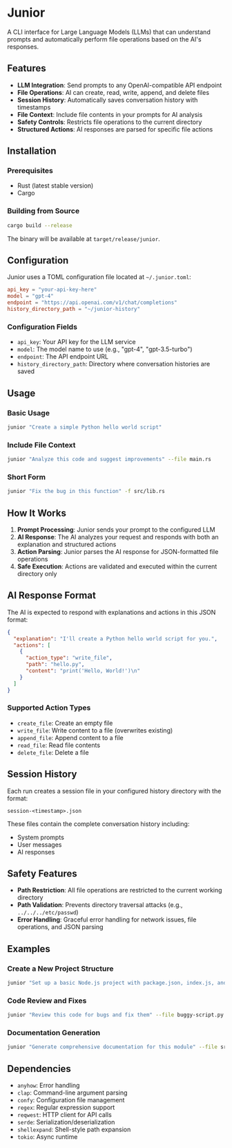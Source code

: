 # Junior

A CLI interface for Large Language Models (LLMs) that can understand prompts and automatically perform file operations based on the AI's responses.

## Features

- **LLM Integration**: Send prompts to any OpenAI-compatible API endpoint
- **File Operations**: AI can create, read, write, append, and delete files
- **Session History**: Automatically saves conversation history with timestamps
- **File Context**: Include file contents in your prompts for AI analysis
- **Safety Controls**: Restricts file operations to the current directory
- **Structured Actions**: AI responses are parsed for specific file actions

## Installation

### Prerequisites

- Rust (latest stable version)
- Cargo

### Building from Source

```bash
cargo build --release
```

The binary will be available at `target/release/junior`.

## Configuration

Junior uses a TOML configuration file located at `~/.junior.toml`:

```toml
api_key = "your-api-key-here"
model = "gpt-4"
endpoint = "https://api.openai.com/v1/chat/completions"
history_directory_path = "~/junior-history"
```

### Configuration Fields

- `api_key`: Your API key for the LLM service
- `model`: The model name to use (e.g., "gpt-4", "gpt-3.5-turbo")
- `endpoint`: The API endpoint URL
- `history_directory_path`: Directory where conversation histories are saved

## Usage

### Basic Usage

```bash
junior "Create a simple Python hello world script"
```

### Include File Context

```bash
junior "Analyze this code and suggest improvements" --file main.rs
```

### Short Form

```bash
junior "Fix the bug in this function" -f src/lib.rs
```

## How It Works

1. **Prompt Processing**: Junior sends your prompt to the configured LLM
2. **AI Response**: The AI analyzes your request and responds with both an explanation and structured actions
3. **Action Parsing**: Junior parses the AI response for JSON-formatted file operations
4. **Safe Execution**: Actions are validated and executed within the current directory only

## AI Response Format

The AI is expected to respond with explanations and actions in this JSON format:

```json
{
  "explanation": "I'll create a Python hello world script for you.",
  "actions": [
    {
      "action_type": "write_file",
      "path": "hello.py",
      "content": "print('Hello, World!')\n"
    }
  ]
}
```

### Supported Action Types

- `create_file`: Create an empty file
- `write_file`: Write content to a file (overwrites existing)
- `append_file`: Append content to a file
- `read_file`: Read file contents
- `delete_file`: Delete a file

## Session History

Each run creates a session file in your configured history directory with the format:
```
session-<timestamp>.json
```

These files contain the complete conversation history including:
- System prompts
- User messages
- AI responses

## Safety Features

- **Path Restriction**: All file operations are restricted to the current working directory
- **Path Validation**: Prevents directory traversal attacks (e.g., `../../../etc/passwd`)
- **Error Handling**: Graceful error handling for network issues, file operations, and JSON parsing

## Examples

### Create a New Project Structure

```bash
junior "Set up a basic Node.js project with package.json, index.js, and README.md"
```

### Code Review and Fixes

```bash
junior "Review this code for bugs and fix them" --file buggy-script.py
```

### Documentation Generation

```bash
junior "Generate comprehensive documentation for this module" --file src/main.rs
```

## Dependencies

- `anyhow`: Error handling
- `clap`: Command-line argument parsing
- `confy`: Configuration file management
- `regex`: Regular expression support
- `reqwest`: HTTP client for API calls
- `serde`: Serialization/deserialization
- `shellexpand`: Shell-style path expansion
- `tokio`: Async runtime
